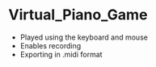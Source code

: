 # Virtual_Piano_Game
 - Played using the keyboard and mouse
 - Enables recording 
 - Exporting in .midi format 

